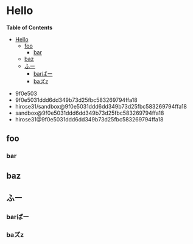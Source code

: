 # Hello

<!-- markdown-toc start - Don't edit this section. Run M-x markdown-toc-generate-toc again -->
**Table of Contents**

- [Hello](#hello)
    - [foo](#foo)
        - [bar](#bar)
    - [baz](#baz)
    - [ふー](#)
        - [barばー](#bar)
        - [baズz](#baz)

<!-- markdown-toc end -->


- 9f0e503
- 9f0e5031ddd6dd349b73d25fbc583269794ffa18
- hirose31/sandbox@9f0e5031ddd6dd349b73d25fbc583269794ffa18
- sandbox@9f0e5031ddd6dd349b73d25fbc583269794ffa18
- hirose31@9f0e5031ddd6dd349b73d25fbc583269794ffa18

## foo

### bar

## baz

## ふー

### barばー

### baズz

